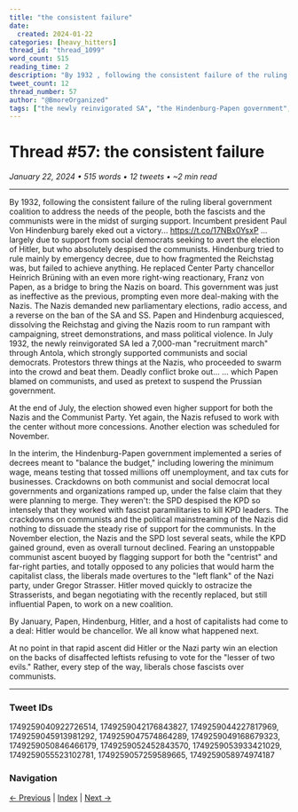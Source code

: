 ```yaml
---
title: "the consistent failure"
date:
  created: 2024-01-22
categories: [heavy_hitters]
thread_id: "thread_1099"
word_count: 515
reading_time: 2
description: "By 1932 , following the consistent failure of the ruling liberal government coalition to address the needs of the people , both the fascists and the communists..."
tweet_count: 12
thread_number: 57
author: "@BmoreOrganized"
tags: ["the newly reinvigorated SA", "the Hindenburg-Papen government", "Incumbent president Paul Von Hindenburg", "Center Party chancellor Heinrich Brüning", "Franz von Papen"]
---
```

# Thread #57: the consistent failure

*January 22, 2024 • 515 words • 12 tweets • ~2 min read*

---

By 1932, following the consistent failure of the ruling liberal government coalition to address the needs of the people, both the fascists and the communists were in the midst of surging support. Incumbent president Paul Von Hindenburg barely eked out a victory... https://t.co/17NBx0YsxP ... largely due to support from social democrats seeking to avert the election of Hitler, but who absolutely despised the communists. Hindenburg tried to rule mainly by emergency decree, due to how fragmented the Reichstag was, but failed to achieve anything. He replaced Center Party chancellor Heinrich Brüning with an even more right-wing reactionary, Franz von Papen, as a bridge to bring the Nazis on board. This government was just as ineffective as the previous, prompting even more deal-making with the Nazis. The Nazis demanded new parliamentary elections, radio access, and a reverse on the ban of the SA and SS. Papen and Hindenburg acquiesced, dissolving the Reichstag and giving the Nazis room to run rampant with campaigning, street demonstrations, and mass political violence. In July 1932, the newly reinvigorated SA led a 7,000-man "recruitment march" through Antola, which strongly supported communists and social democrats. Protestors threw things at the Nazis, who proceeded to swarm into the crowd and beat them. Deadly conflict broke out... ... which Papen blamed on communists, and used as pretext to suspend the Prussian government.

At the end of July, the election showed even higher support for both the Nazis and the Communist Party. Yet again, the Nazis refused to work with the center without more concessions. Another election was scheduled for November.

In the interim, the Hindenburg-Papen government implemented a series of decrees meant to "balance the budget," including lowering the minimum wage, means testing that tossed millions off unemployment, and tax cuts for businesses. Crackdowns on both communist and social democrat local governments and organizations ramped up, under the false claim that they were planning to merge. They weren't: the SPD despised the KPD so intensely that they worked with fascist paramilitaries to kill KPD leaders. The crackdowns on communists and the political mainstreaming of the Nazis did nothing to dissuade the steady rise of support for the communists. In the November election, the Nazis and the SPD lost several seats, while the KPD gained ground, even as overall turnout declined. Fearing an unstoppable communist ascent buoyed by flagging support for both the "centrist" and far-right parties, and totally opposed to any policies that would harm the capitalist class, the liberals made overtures to the "left flank" of the Nazi party, under Gregor Strasser. Hitler moved quickly to ostracize the Strasserists, and began negotiating with the recently replaced, but still influential Papen, to work on a new coalition.

By January, Papen, Hindenburg, Hitler, and a host of capitalists had come to a deal: Hitler would be chancellor. We all know what happened next.

At no point in that rapid ascent did Hitler or the Nazi party win an election on the backs of disaffected leftists refusing to vote for the "lesser of two evils." Rather, every step of the way, liberals chose fascists over communists.

---

### Tweet IDs
1749259040922726514, 1749259042176843827, 1749259044227817969, 1749259045913981292, 1749259047574864289, 1749259049168679323, 1749259050846466179, 1749259052452843570, 1749259053933421029, 1749259055523102781, 1749259057259589665, 1749259058974974187

### Navigation
[← Previous](056-*.md) | [Index](index.md) | [Next →](058-*.md)